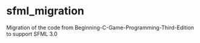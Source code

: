 # sfml_migration
Migration of the code from Beginning-C-Game-Programming-Third-Edition to support SFML 3.0
